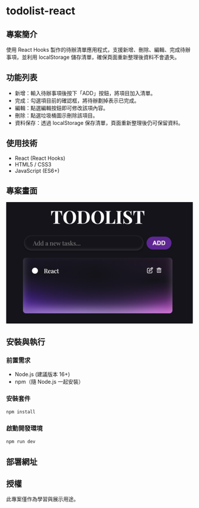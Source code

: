 # todolist-react

## 專案簡介

使用 React Hooks 製作的待辦清單應用程式，支援新增、刪除、編輯、完成待辦事項，並利用 localStorage 儲存清單，確保頁面重新整理後資料不會遺失。

## 功能列表

- 新增：輸入待辦事項後按下「ADD」按鈕，將項目加入清單。
- 完成：勾選項目前的確認框，將待辦劃掉表示已完成。
- 編輯：點選編輯按鈕即可修改該項內容。
- 刪除：點選垃圾桶圖示刪除該項目。
- 資料保存：透過 localStorage 保存清單，頁面重新整理後仍可保留資料。

## 使用技術

- React (React Hooks)
- HTML5 / CSS3
- JavaScript (ES6+)

## 專案畫面

![專案畫面](./public/todolist.png)

## 安裝與執行

### 前置需求

- Node.js (建議版本 16+)
- npm（隨 Node.js 一起安裝）

### 安裝套件

```bash
npm install
```

### 啟動開發環境

```bash
npm run dev
```

## 部署網址

## 授權

此專案僅作為學習與展示用途。
